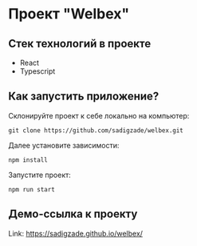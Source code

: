 # Проект "Welbex"

## Стек технологий в проекте
+ React
+ Typescript

## Как запустить приложение?
Склонируйте проект к себе локально на компьютер: 
```
git clone https://github.com/sadigzade/welbex.git
```

Далее установите зависимости:
```
npm install
```

Запустите проект:
```
npm run start
```

## Демо-ссылка к проекту
Link: https://sadigzade.github.io/welbex/
